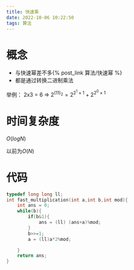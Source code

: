 ```yaml
---
title: 快速乘
date: 2022-10-06 10:22:50
tags: 算法
---
```

# 概念
-   与快速幂差不多{% post_link 算法/快速幂 %}
-   都是通过转换二进制乘法
<!--more-->
举例：
2x3 = 6 =>
$2^{\left(11\right)_2}=2^{2^1\times1}+2^{2^0\times1}$
# 时间复杂度
$O(logN)$

以前为$O(N)$

# 代码
```cpp
typedef long long ll;
int fast_multiplication(int a,int b,int mod){
    int ans = 0;
    while(b){
        if(b&1){
            ans = (ll) (ans+a)%mod;
        }
        b>>=1;
        a = (ll)a*2%mod;

    }
    return ans;
}
```
